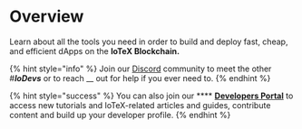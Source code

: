 # Overview

Learn about all the tools you need in order to build and deploy fast, cheap, and efficient dApps on the **IoTeX Blockchain.**&#x20;

{% hint style="info" %}
Join our [Discord](https://discord.gg/7uJQU3pa) community to meet the other #_**IoDevs**_ or to reach __ out for help if you ever need to.&#x20;
{% endhint %}

{% hint style="success" %}
You can also join our **** [**Developers Portal**](https://developers.iotex.io/) to access new tutorials and IoTeX-related articles and guides, contribute content and build up your developer profile.&#x20;
{% endhint %}

